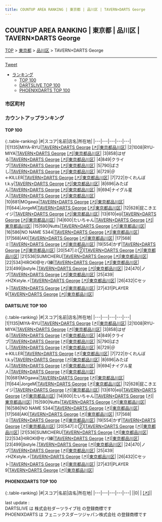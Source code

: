 ```yaml
---
title: COUNTUP AREA RANKING | 東京都 | 品川区 | TAVERN×DARTS George
---
```

## COUNTUP AREA RANKING | 東京都 | 品川区 | TAVERN×DARTS George

[TOP](/darts/rank/) > [東京都](/darts/rank/東京都/) > [品川区](/darts/rank/東京都/品川区/) > TAVERN×DARTS George

___

<a href="https://twitter.com/share?ref_src=twsrc%5Etfw" data-text="COUNTUP AREA RANKING | 東京都品川区TAVERN×DARTS George" class="twitter-share-button" data-hashtags="DARTSLIVE,PHOENIXDARTS,darts,ダーツ" data-show-count="false">Tweet</a>

* [ランキング](#カウントアップランキング)
    * [TOP 100](#top-100)
    * [DARTSLIVE TOP 100](#dartslive-top-100)
    * [PHOENIXDARTS TOP 100](#phoenixdarts-top-100)

### 市区町村

<ul>

</ul>

### カウントアップランキング

#### TOP 100



{:.table-ranking}
|#|スコア|名前|店名|所在地|
|---|---|---|---|---|
|1|1135|<span class="rank-name-dl">MIYA-RYU</span>|<a href="/darts/rank/shops/5981a4dc6628feca28032249b44395af.html">TAVERN×DARTS George</a> <a href="https://search.dartslive.com/jp/shop/5981a4dc6628feca28032249b44395af">[↗]</a>|<a href="/darts/rank/東京都/品川区">東京都品川区</a>|
|2|1008|<span class="rank-name-dl">RYU-MIYA</span>|<a href="/darts/rank/shops/5981a4dc6628feca28032249b44395af.html">TAVERN×DARTS George</a> <a href="https://search.dartslive.com/jp/shop/5981a4dc6628feca28032249b44395af">[↗]</a>|<a href="/darts/rank/東京都/品川区">東京都品川区</a>|
|3|858|<span class="rank-name-dl">はぜる</span>|<a href="/darts/rank/shops/5981a4dc6628feca28032249b44395af.html">TAVERN×DARTS George</a> <a href="https://search.dartslive.com/jp/shop/5981a4dc6628feca28032249b44395af">[↗]</a>|<a href="/darts/rank/東京都/品川区">東京都品川区</a>|
|4|849|<span class="rank-name-dl">クライブ</span>|<a href="/darts/rank/shops/5981a4dc6628feca28032249b44395af.html">TAVERN×DARTS George</a> <a href="https://search.dartslive.com/jp/shop/5981a4dc6628feca28032249b44395af">[↗]</a>|<a href="/darts/rank/東京都/品川区">東京都品川区</a>|
|5|790|<span class="rank-name-dl">ばさし</span>|<a href="/darts/rank/shops/5981a4dc6628feca28032249b44395af.html">TAVERN×DARTS George</a> <a href="https://search.dartslive.com/jp/shop/5981a4dc6628feca28032249b44395af">[↗]</a>|<a href="/darts/rank/東京都/品川区">東京都品川区</a>|
|6|729|<span class="rank-name-dl">＠←KILLER</span>|<a href="/darts/rank/shops/5981a4dc6628feca28032249b44395af.html">TAVERN×DARTS George</a> <a href="https://search.dartslive.com/jp/shop/5981a4dc6628feca28032249b44395af">[↗]</a>|<a href="/darts/rank/東京都/品川区">東京都品川区</a>|
|7|722|<span class="rank-name-dl">かくれんぼt.k.y</span>|<a href="/darts/rank/shops/5981a4dc6628feca28032249b44395af.html">TAVERN×DARTS George</a> <a href="https://search.dartslive.com/jp/shop/5981a4dc6628feca28032249b44395af">[↗]</a>|<a href="/darts/rank/東京都/品川区">東京都品川区</a>|
|8|696|<span class="rank-name-dl">みたぱん</span>|<a href="/darts/rank/shops/5981a4dc6628feca28032249b44395af.html">TAVERN×DARTS George</a> <a href="https://search.dartslive.com/jp/shop/5981a4dc6628feca28032249b44395af">[↗]</a>|<a href="/darts/rank/東京都/品川区">東京都品川区</a>|
|9|694|<span class="rank-name-dl">ナイグル星人</span>|<a href="/darts/rank/shops/5981a4dc6628feca28032249b44395af.html">TAVERN×DARTS George</a> <a href="https://search.dartslive.com/jp/shop/5981a4dc6628feca28032249b44395af">[↗]</a>|<a href="/darts/rank/東京都/品川区">東京都品川区</a>|
|10|681|<span class="rank-name-dl">MOgawa</span>|<a href="/darts/rank/shops/5981a4dc6628feca28032249b44395af.html">TAVERN×DARTS George</a> <a href="https://search.dartslive.com/jp/shop/5981a4dc6628feca28032249b44395af">[↗]</a>|<a href="/darts/rank/東京都/品川区">東京都品川区</a>|
|11|644|<span class="rank-name-dl">JorgeM</span>|<a href="/darts/rank/shops/5981a4dc6628feca28032249b44395af.html">TAVERN×DARTS George</a> <a href="https://search.dartslive.com/jp/shop/5981a4dc6628feca28032249b44395af">[↗]</a>|<a href="/darts/rank/東京都/品川区">東京都品川区</a>|
|12|628|<span class="rank-name-dl">屁こきエイジ</span>|<a href="/darts/rank/shops/5981a4dc6628feca28032249b44395af.html">TAVERN×DARTS George</a> <a href="https://search.dartslive.com/jp/shop/5981a4dc6628feca28032249b44395af">[↗]</a>|<a href="/darts/rank/東京都/品川区">東京都品川区</a>|
|13|610|<span class="rank-name-dl">eiji</span>|<a href="/darts/rank/shops/5981a4dc6628feca28032249b44395af.html">TAVERN×DARTS George</a> <a href="https://search.dartslive.com/jp/shop/5981a4dc6628feca28032249b44395af">[↗]</a>|<a href="/darts/rank/東京都/品川区">東京都品川区</a>|
|14|600|<span class="rank-name-dl">たいちゃん</span>|<a href="/darts/rank/shops/5981a4dc6628feca28032249b44395af.html">TAVERN×DARTS George</a> <a href="https://search.dartslive.com/jp/shop/5981a4dc6628feca28032249b44395af">[↗]</a>|<a href="/darts/rank/東京都/品川区">東京都品川区</a>|
|15|590|<span class="rank-name-dl">Nutts</span>|<a href="/darts/rank/shops/5981a4dc6628feca28032249b44395af.html">TAVERN×DARTS George</a> <a href="https://search.dartslive.com/jp/shop/5981a4dc6628feca28032249b44395af">[↗]</a>|<a href="/darts/rank/東京都/品川区">東京都品川区</a>|
|16|586|<span class="rank-name-dl">NO NAME 5344</span>|<a href="/darts/rank/shops/5981a4dc6628feca28032249b44395af.html">TAVERN×DARTS George</a> <a href="https://search.dartslive.com/jp/shop/5981a4dc6628feca28032249b44395af">[↗]</a>|<a href="/darts/rank/東京都/品川区">東京都品川区</a>|
|17|568|<span class="rank-name-dl">AKI</span>|<a href="/darts/rank/shops/5981a4dc6628feca28032249b44395af.html">TAVERN×DARTS George</a> <a href="https://search.dartslive.com/jp/shop/5981a4dc6628feca28032249b44395af">[↗]</a>|<a href="/darts/rank/東京都/品川区">東京都品川区</a>|
|17|568|<span class="rank-name-dl">ミ</span>|<a href="/darts/rank/shops/5981a4dc6628feca28032249b44395af.html">TAVERN×DARTS George</a> <a href="https://search.dartslive.com/jp/shop/5981a4dc6628feca28032249b44395af">[↗]</a>|<a href="/darts/rank/東京都/品川区">東京都品川区</a>|
|19|554|<span class="rank-name-dl">かず</span>|<a href="/darts/rank/shops/5981a4dc6628feca28032249b44395af.html">TAVERN×DARTS George</a> <a href="https://search.dartslive.com/jp/shop/5981a4dc6628feca28032249b44395af">[↗]</a>|<a href="/darts/rank/東京都/品川区">東京都品川区</a>|
|20|547|<span class="rank-name-dl">ミ②</span>|<a href="/darts/rank/shops/5981a4dc6628feca28032249b44395af.html">TAVERN×DARTS George</a> <a href="https://search.dartslive.com/jp/shop/5981a4dc6628feca28032249b44395af">[↗]</a>|<a href="/darts/rank/東京都/品川区">東京都品川区</a>|
|21|536|<span class="rank-name-dl">SUMICHERU</span>|<a href="/darts/rank/shops/5981a4dc6628feca28032249b44395af.html">TAVERN×DARTS George</a> <a href="https://search.dartslive.com/jp/shop/5981a4dc6628feca28032249b44395af">[↗]</a>|<a href="/darts/rank/東京都/品川区">東京都品川区</a>|
|22|534|<span class="rank-name-dl">HIROKI@セパ練</span>|<a href="/darts/rank/shops/5981a4dc6628feca28032249b44395af.html">TAVERN×DARTS George</a> <a href="https://search.dartslive.com/jp/shop/5981a4dc6628feca28032249b44395af">[↗]</a>|<a href="/darts/rank/東京都/品川区">東京都品川区</a>|
|23|499|<span class="rank-name-dl">jbstyle.</span>|<a href="/darts/rank/shops/5981a4dc6628feca28032249b44395af.html">TAVERN×DARTS George</a> <a href="https://search.dartslive.com/jp/shop/5981a4dc6628feca28032249b44395af">[↗]</a>|<a href="/darts/rank/東京都/品川区">東京都品川区</a>|
|24|470|<span class="rank-name-dl">ノブ</span>|<a href="/darts/rank/shops/5981a4dc6628feca28032249b44395af.html">TAVERN×DARTS George</a> <a href="https://search.dartslive.com/jp/shop/5981a4dc6628feca28032249b44395af">[↗]</a>|<a href="/darts/rank/東京都/品川区">東京都品川区</a>|
|25|439|<span class="rank-name-dl">⚡HZKstyle.⚡</span>|<a href="/darts/rank/shops/5981a4dc6628feca28032249b44395af.html">TAVERN×DARTS George</a> <a href="https://search.dartslive.com/jp/shop/5981a4dc6628feca28032249b44395af">[↗]</a>|<a href="/darts/rank/東京都/品川区">東京都品川区</a>|
|26|432|<span class="rank-name-dl">Cセット</span>|<a href="/darts/rank/shops/5981a4dc6628feca28032249b44395af.html">TAVERN×DARTS George</a> <a href="https://search.dartslive.com/jp/shop/5981a4dc6628feca28032249b44395af">[↗]</a>|<a href="/darts/rank/東京都/品川区">東京都品川区</a>|
|27|431|<span class="rank-name-dl">PLAYER 9</span>|<a href="/darts/rank/shops/5981a4dc6628feca28032249b44395af.html">TAVERN×DARTS George</a> <a href="https://search.dartslive.com/jp/shop/5981a4dc6628feca28032249b44395af">[↗]</a>|<a href="/darts/rank/東京都/品川区">東京都品川区</a>|


#### DARTSLIVE TOP 100



{:.table-ranking}
|#|スコア|名前|店名|所在地|
|---|---|---|---|---|
|1|1135|<span class="rank-name-dl">MIYA-RYU</span>|<a href="/darts/rank/shops/5981a4dc6628feca28032249b44395af.html">TAVERN×DARTS George</a> <a href="https://search.dartslive.com/jp/shop/5981a4dc6628feca28032249b44395af">[↗]</a>|<a href="/darts/rank/東京都/品川区">東京都品川区</a>|
|2|1008|<span class="rank-name-dl">RYU-MIYA</span>|<a href="/darts/rank/shops/5981a4dc6628feca28032249b44395af.html">TAVERN×DARTS George</a> <a href="https://search.dartslive.com/jp/shop/5981a4dc6628feca28032249b44395af">[↗]</a>|<a href="/darts/rank/東京都/品川区">東京都品川区</a>|
|3|858|<span class="rank-name-dl">はぜる</span>|<a href="/darts/rank/shops/5981a4dc6628feca28032249b44395af.html">TAVERN×DARTS George</a> <a href="https://search.dartslive.com/jp/shop/5981a4dc6628feca28032249b44395af">[↗]</a>|<a href="/darts/rank/東京都/品川区">東京都品川区</a>|
|4|849|<span class="rank-name-dl">クライブ</span>|<a href="/darts/rank/shops/5981a4dc6628feca28032249b44395af.html">TAVERN×DARTS George</a> <a href="https://search.dartslive.com/jp/shop/5981a4dc6628feca28032249b44395af">[↗]</a>|<a href="/darts/rank/東京都/品川区">東京都品川区</a>|
|5|790|<span class="rank-name-dl">ばさし</span>|<a href="/darts/rank/shops/5981a4dc6628feca28032249b44395af.html">TAVERN×DARTS George</a> <a href="https://search.dartslive.com/jp/shop/5981a4dc6628feca28032249b44395af">[↗]</a>|<a href="/darts/rank/東京都/品川区">東京都品川区</a>|
|6|729|<span class="rank-name-dl">＠←KILLER</span>|<a href="/darts/rank/shops/5981a4dc6628feca28032249b44395af.html">TAVERN×DARTS George</a> <a href="https://search.dartslive.com/jp/shop/5981a4dc6628feca28032249b44395af">[↗]</a>|<a href="/darts/rank/東京都/品川区">東京都品川区</a>|
|7|722|<span class="rank-name-dl">かくれんぼt.k.y</span>|<a href="/darts/rank/shops/5981a4dc6628feca28032249b44395af.html">TAVERN×DARTS George</a> <a href="https://search.dartslive.com/jp/shop/5981a4dc6628feca28032249b44395af">[↗]</a>|<a href="/darts/rank/東京都/品川区">東京都品川区</a>|
|8|696|<span class="rank-name-dl">みたぱん</span>|<a href="/darts/rank/shops/5981a4dc6628feca28032249b44395af.html">TAVERN×DARTS George</a> <a href="https://search.dartslive.com/jp/shop/5981a4dc6628feca28032249b44395af">[↗]</a>|<a href="/darts/rank/東京都/品川区">東京都品川区</a>|
|9|694|<span class="rank-name-dl">ナイグル星人</span>|<a href="/darts/rank/shops/5981a4dc6628feca28032249b44395af.html">TAVERN×DARTS George</a> <a href="https://search.dartslive.com/jp/shop/5981a4dc6628feca28032249b44395af">[↗]</a>|<a href="/darts/rank/東京都/品川区">東京都品川区</a>|
|10|681|<span class="rank-name-dl">MOgawa</span>|<a href="/darts/rank/shops/5981a4dc6628feca28032249b44395af.html">TAVERN×DARTS George</a> <a href="https://search.dartslive.com/jp/shop/5981a4dc6628feca28032249b44395af">[↗]</a>|<a href="/darts/rank/東京都/品川区">東京都品川区</a>|
|11|644|<span class="rank-name-dl">JorgeM</span>|<a href="/darts/rank/shops/5981a4dc6628feca28032249b44395af.html">TAVERN×DARTS George</a> <a href="https://search.dartslive.com/jp/shop/5981a4dc6628feca28032249b44395af">[↗]</a>|<a href="/darts/rank/東京都/品川区">東京都品川区</a>|
|12|628|<span class="rank-name-dl">屁こきエイジ</span>|<a href="/darts/rank/shops/5981a4dc6628feca28032249b44395af.html">TAVERN×DARTS George</a> <a href="https://search.dartslive.com/jp/shop/5981a4dc6628feca28032249b44395af">[↗]</a>|<a href="/darts/rank/東京都/品川区">東京都品川区</a>|
|13|610|<span class="rank-name-dl">eiji</span>|<a href="/darts/rank/shops/5981a4dc6628feca28032249b44395af.html">TAVERN×DARTS George</a> <a href="https://search.dartslive.com/jp/shop/5981a4dc6628feca28032249b44395af">[↗]</a>|<a href="/darts/rank/東京都/品川区">東京都品川区</a>|
|14|600|<span class="rank-name-dl">たいちゃん</span>|<a href="/darts/rank/shops/5981a4dc6628feca28032249b44395af.html">TAVERN×DARTS George</a> <a href="https://search.dartslive.com/jp/shop/5981a4dc6628feca28032249b44395af">[↗]</a>|<a href="/darts/rank/東京都/品川区">東京都品川区</a>|
|15|590|<span class="rank-name-dl">Nutts</span>|<a href="/darts/rank/shops/5981a4dc6628feca28032249b44395af.html">TAVERN×DARTS George</a> <a href="https://search.dartslive.com/jp/shop/5981a4dc6628feca28032249b44395af">[↗]</a>|<a href="/darts/rank/東京都/品川区">東京都品川区</a>|
|16|586|<span class="rank-name-dl">NO NAME 5344</span>|<a href="/darts/rank/shops/5981a4dc6628feca28032249b44395af.html">TAVERN×DARTS George</a> <a href="https://search.dartslive.com/jp/shop/5981a4dc6628feca28032249b44395af">[↗]</a>|<a href="/darts/rank/東京都/品川区">東京都品川区</a>|
|17|568|<span class="rank-name-dl">AKI</span>|<a href="/darts/rank/shops/5981a4dc6628feca28032249b44395af.html">TAVERN×DARTS George</a> <a href="https://search.dartslive.com/jp/shop/5981a4dc6628feca28032249b44395af">[↗]</a>|<a href="/darts/rank/東京都/品川区">東京都品川区</a>|
|17|568|<span class="rank-name-dl">ミ</span>|<a href="/darts/rank/shops/5981a4dc6628feca28032249b44395af.html">TAVERN×DARTS George</a> <a href="https://search.dartslive.com/jp/shop/5981a4dc6628feca28032249b44395af">[↗]</a>|<a href="/darts/rank/東京都/品川区">東京都品川区</a>|
|19|554|<span class="rank-name-dl">かず</span>|<a href="/darts/rank/shops/5981a4dc6628feca28032249b44395af.html">TAVERN×DARTS George</a> <a href="https://search.dartslive.com/jp/shop/5981a4dc6628feca28032249b44395af">[↗]</a>|<a href="/darts/rank/東京都/品川区">東京都品川区</a>|
|20|547|<span class="rank-name-dl">ミ②</span>|<a href="/darts/rank/shops/5981a4dc6628feca28032249b44395af.html">TAVERN×DARTS George</a> <a href="https://search.dartslive.com/jp/shop/5981a4dc6628feca28032249b44395af">[↗]</a>|<a href="/darts/rank/東京都/品川区">東京都品川区</a>|
|21|536|<span class="rank-name-dl">SUMICHERU</span>|<a href="/darts/rank/shops/5981a4dc6628feca28032249b44395af.html">TAVERN×DARTS George</a> <a href="https://search.dartslive.com/jp/shop/5981a4dc6628feca28032249b44395af">[↗]</a>|<a href="/darts/rank/東京都/品川区">東京都品川区</a>|
|22|534|<span class="rank-name-dl">HIROKI@セパ練</span>|<a href="/darts/rank/shops/5981a4dc6628feca28032249b44395af.html">TAVERN×DARTS George</a> <a href="https://search.dartslive.com/jp/shop/5981a4dc6628feca28032249b44395af">[↗]</a>|<a href="/darts/rank/東京都/品川区">東京都品川区</a>|
|23|499|<span class="rank-name-dl">jbstyle.</span>|<a href="/darts/rank/shops/5981a4dc6628feca28032249b44395af.html">TAVERN×DARTS George</a> <a href="https://search.dartslive.com/jp/shop/5981a4dc6628feca28032249b44395af">[↗]</a>|<a href="/darts/rank/東京都/品川区">東京都品川区</a>|
|24|470|<span class="rank-name-dl">ノブ</span>|<a href="/darts/rank/shops/5981a4dc6628feca28032249b44395af.html">TAVERN×DARTS George</a> <a href="https://search.dartslive.com/jp/shop/5981a4dc6628feca28032249b44395af">[↗]</a>|<a href="/darts/rank/東京都/品川区">東京都品川区</a>|
|25|439|<span class="rank-name-dl">⚡HZKstyle.⚡</span>|<a href="/darts/rank/shops/5981a4dc6628feca28032249b44395af.html">TAVERN×DARTS George</a> <a href="https://search.dartslive.com/jp/shop/5981a4dc6628feca28032249b44395af">[↗]</a>|<a href="/darts/rank/東京都/品川区">東京都品川区</a>|
|26|432|<span class="rank-name-dl">Cセット</span>|<a href="/darts/rank/shops/5981a4dc6628feca28032249b44395af.html">TAVERN×DARTS George</a> <a href="https://search.dartslive.com/jp/shop/5981a4dc6628feca28032249b44395af">[↗]</a>|<a href="/darts/rank/東京都/品川区">東京都品川区</a>|
|27|431|<span class="rank-name-dl">PLAYER 9</span>|<a href="/darts/rank/shops/5981a4dc6628feca28032249b44395af.html">TAVERN×DARTS George</a> <a href="https://search.dartslive.com/jp/shop/5981a4dc6628feca28032249b44395af">[↗]</a>|<a href="/darts/rank/東京都/品川区">東京都品川区</a>|


#### PHOENIXDARTS TOP 100



{:.table-ranking}
|#|スコア|名前|店名|所在地|
|---|---|---|---|---|
||0|<span class="rank-name-dl"> </span>|<a href="/darts/rank/shops/.html"></a> <a href="">[↗]</a>|<a href="/darts/rank//"></a>|


<div class="footer border-top border-gray-light mt-5 pt-3 text-right text-gray">
    last update : <span style="font-weight: italic" id="foot_last_modified"></span><br />
    DARTSLIVE は 株式会社ダーツライブ社 の登録商標です<br />
    PHOENIXDARTS は フェニックスダーツジャパン株式会社 の登録商標です<br />
</div>

<script src="https://cdnjs.cloudflare.com/ajax/libs/jquery.tablesorter/2.31.3/js/jquery.tablesorter.min.js" integrity="sha512-qzgd5cYSZcosqpzpn7zF2ZId8f/8CHmFKZ8j7mU4OUXTNRd5g+ZHBPsgKEwoqxCtdQvExE5LprwwPAgoicguNg==" crossorigin="anonymous" referrerpolicy="no-referrer"></script>
<link rel="stylesheet" href="https://cdnjs.cloudflare.com/ajax/libs/jquery.tablesorter/2.31.3/css/theme.default.min.css" integrity="sha512-wghhOJkjQX0Lh3NSWvNKeZ0ZpNn+SPVXX1Qyc9OCaogADktxrBiBdKGDoqVUOyhStvMBmJQ8ZdMHiR3wuEq8+w==" crossorigin="anonymous" referrerpolicy="no-referrer" />
<script>
$(function() {
    $(".table-ranking").tablesorter({sortList:[[0, 0]]});
    $("#foot_last_modified").text(formatDate(new Date(document.lastModified), 'yyyy-MM-dd HH:mm:ss'));
});
</script>

<script async src="https://platform.twitter.com/widgets.js" charset="utf-8"></script>